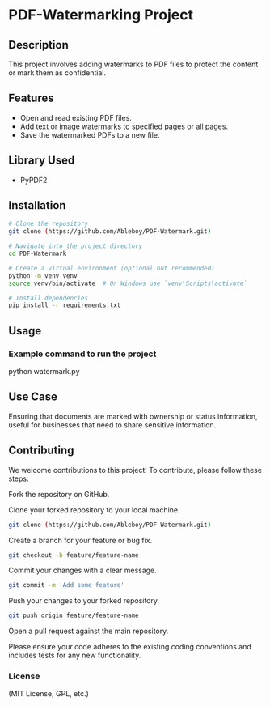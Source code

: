 # PDF-Watermarking Project

## Description
This project involves adding watermarks to PDF files to protect the content or mark them as confidential.

## Features
- Open and read existing PDF files.
- Add text or image watermarks to specified pages or all pages.
- Save the watermarked PDFs to a new file.

## Library Used
- PyPDF2

## Installation

```bash
# Clone the repository
git clone (https://github.com/Ableboy/PDF-Watermark.git)

# Navigate into the project directory
cd PDF-Watermark

# Create a virtual environment (optional but recommended)
python -m venv venv
source venv/bin/activate  # On Windows use `venv\Scripts\activate`

# Install dependencies
pip install -r requirements.txt
```
## Usage

### Example command to run the project
python watermark.py 

## Use Case

Ensuring that documents are marked with ownership or status information, useful for businesses that need to share sensitive information.

## Contributing

We welcome contributions to this project! To contribute, please follow these steps:

Fork the repository on GitHub.

Clone your forked repository to your local machine.
```bash
git clone (https://github.com/Ableboy/PDF-Watermark.git)
```
Create a branch for your feature or bug fix.
```bash
git checkout -b feature/feature-name
```
Commit your changes with a clear message.
```bash
git commit -m 'Add some feature'
```
Push your changes to your forked repository.
```bash
git push origin feature/feature-name
```
Open a pull request against the main repository.

Please ensure your code adheres to the existing coding conventions and includes tests for any new functionality.

### License
(MIT License, GPL, etc.)
